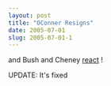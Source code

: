```yaml
---
layout: post
title: "OConner Resigns"
date: 2005-07-01
slug: 2005-07-01-1
---
```


and Bush and Cheney  [react](http://faultgame.com/images/laugh~.wav) !

UPDATE: It&apos;s fixed
